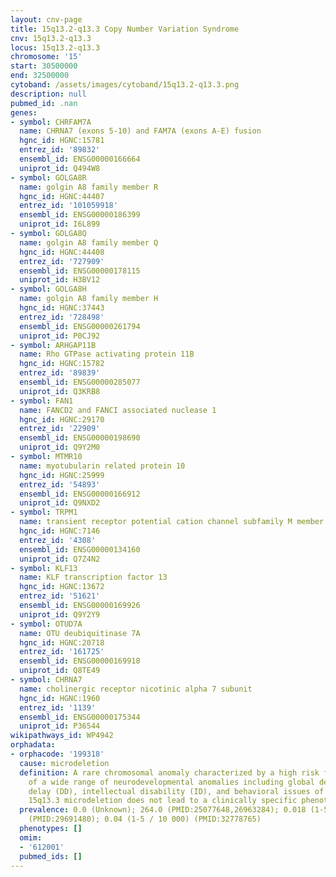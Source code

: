 ```yaml
---
layout: cnv-page
title: 15q13.2-q13.3 Copy Number Variation Syndrome
cnv: 15q13.2-q13.3
locus: 15q13.2-q13.3
chromosome: '15'
start: 30500000
end: 32500000
cytoband: /assets/images/cytoband/15q13.2-q13.3.png
description: null
pubmed_id: .nan
genes:
- symbol: CHRFAM7A
  name: CHRNA7 (exons 5-10) and FAM7A (exons A-E) fusion
  hgnc_id: HGNC:15781
  entrez_id: '89832'
  ensembl_id: ENSG00000166664
  uniprot_id: Q494W8
- symbol: GOLGA8R
  name: golgin A8 family member R
  hgnc_id: HGNC:44407
  entrez_id: '101059918'
  ensembl_id: ENSG00000186399
  uniprot_id: I6L899
- symbol: GOLGA8Q
  name: golgin A8 family member Q
  hgnc_id: HGNC:44408
  entrez_id: '727909'
  ensembl_id: ENSG00000178115
  uniprot_id: H3BV12
- symbol: GOLGA8H
  name: golgin A8 family member H
  hgnc_id: HGNC:37443
  entrez_id: '728498'
  ensembl_id: ENSG00000261794
  uniprot_id: P0CJ92
- symbol: ARHGAP11B
  name: Rho GTPase activating protein 11B
  hgnc_id: HGNC:15782
  entrez_id: '89839'
  ensembl_id: ENSG00000285077
  uniprot_id: Q3KRB8
- symbol: FAN1
  name: FANCD2 and FANCI associated nuclease 1
  hgnc_id: HGNC:29170
  entrez_id: '22909'
  ensembl_id: ENSG00000198690
  uniprot_id: Q9Y2M0
- symbol: MTMR10
  name: myotubularin related protein 10
  hgnc_id: HGNC:25999
  entrez_id: '54893'
  ensembl_id: ENSG00000166912
  uniprot_id: Q9NXD2
- symbol: TRPM1
  name: transient receptor potential cation channel subfamily M member 1
  hgnc_id: HGNC:7146
  entrez_id: '4308'
  ensembl_id: ENSG00000134160
  uniprot_id: Q7Z4N2
- symbol: KLF13
  name: KLF transcription factor 13
  hgnc_id: HGNC:13672
  entrez_id: '51621'
  ensembl_id: ENSG00000169926
  uniprot_id: Q9Y2Y9
- symbol: OTUD7A
  name: OTU deubiquitinase 7A
  hgnc_id: HGNC:20718
  entrez_id: '161725'
  ensembl_id: ENSG00000169918
  uniprot_id: Q8TE49
- symbol: CHRNA7
  name: cholinergic receptor nicotinic alpha 7 subunit
  hgnc_id: HGNC:1960
  entrez_id: '1139'
  ensembl_id: ENSG00000175344
  uniprot_id: P36544
wikipathways_id: WP4942
orphadata:
- orphacode: '199318'
  cause: microdeletion
  definition: A rare chromosomal anomaly characterized by a high risk for the occurrence
    of a wide range of neurodevelopmental anomalies including global developmental
    delay (DD), intellectual disability (ID), and behavioral issues of varying severity.
    15q13.3 microdeletion does not lead to a clinically specific phenotype.
  prevalence: 0.0 (Unknown); 264.0 (PMID:25077648,26963284); 0.018 (1-5 / 10 000)
    (PMID:29691480); 0.04 (1-5 / 10 000) (PMID:32778765)
  phenotypes: []
  omim:
  - '612001'
  pubmed_ids: []
---
```

